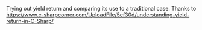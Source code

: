 Trying out yield return and comparing its use to a traditional case.
Thanks to https://www.c-sharpcorner.com/UploadFile/5ef30d/understanding-yield-return-in-C-Sharp/
